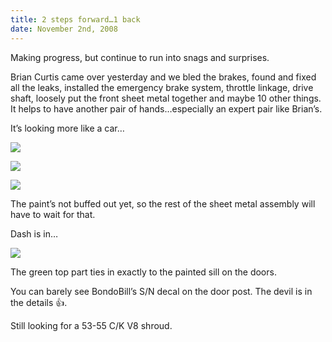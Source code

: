 ```yaml
---
title: 2 steps forward…1 back
date: November 2nd, 2008
---
```


Making progress, but continue to run into snags and surprises.

Brian Curtis came over yesterday and we bled the brakes, found and fixed all the leaks, installed the emergency brake system, throttle linkage, drive shaft, loosely put the front sheet metal together and maybe 10 other things. It helps to have another pair of hands…especially an expert pair like Brian’s.

It’s looking more like a car…

![](/images/pop/studeute/frontend012.jpg)

![](/images/pop/studeute/frontend013.jpg)

![](/images/pop/studeute/frontend001.jpg)

The paint’s not buffed out yet, so the rest of the sheet metal assembly will have to wait for that.

Dash is in…

![](/images/pop/studeute/frontend006.jpg)

The green top part ties in exactly to the painted sill on the doors.

You can barely see BondoBill’s S/N decal on the door post. The devil is in the details 👍.

Still looking for a 53-55 C/K V8 shroud.  
